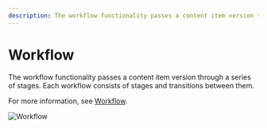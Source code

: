 ```yaml
---
description: The workflow functionality passes a content item version through a series of stages.
---
```


# Workflow

The workflow functionality passes a content item version through a series of stages.
Each workflow consists of stages and transitions between them.

For more information, see [Workflow](workflow.md).

![Workflow](admin_panel_workflow.png "Workflow")